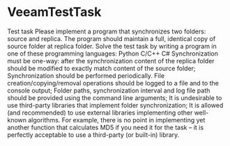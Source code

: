 # VeeamTestTask
Test task
Please implement a program that synchronizes two folders: source and replica. The program should maintain a full, identical copy of source folder at replica folder.
Solve the test task by writing a program in one of these programming languages:
Python
C/C++
C#
Synchronization must be one-way: after the synchronization content of the replica folder should be modified to exactly match content of the source folder;
Synchronization should be performed periodically.
File creation/copying/removal operations should be logged to a file and to the console output;
Folder paths, synchronization interval and log file path should be provided using the command line arguments;
It is undesirable to use third-party libraries that implement folder synchronization;
It is allowed (and recommended) to use external libraries implementing other well-known algorithms. For example, there is no point in implementing yet another function that calculates MD5 if you need it for the task – it is perfectly acceptable to use a third-party (or built-in) library.
